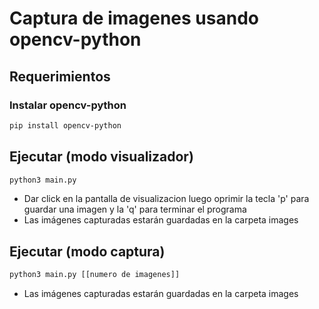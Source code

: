 # Captura de imagenes usando opencv-python

## Requerimientos  


### Instalar opencv-python 

```bash
pip install opencv-python
```


## Ejecutar (modo visualizador)

```bash
python3 main.py 
```

* Dar click en la pantalla de visualizacion luego oprimir la tecla 'p' para guardar una imagen y la 'q' para terminar el programa
* Las imágenes capturadas estarán guardadas en la carpeta images 

## Ejecutar (modo captura)

```bash
python3 main.py [[numero de imagenes]]
```


* Las imágenes capturadas estarán guardadas en la carpeta images 
 

